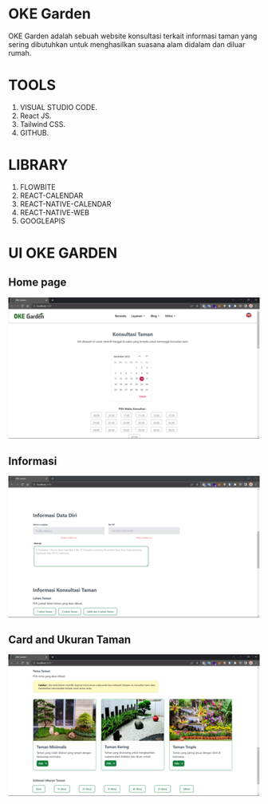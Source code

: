 # OKE Garden

OKE Garden adalah sebuah website konsultasi terkait informasi taman yang sering dibutuhkan untuk menghasilkan suasana alam didalam dan diluar rumah.

# TOOLS

1. VISUAL STUDIO CODE.
2. React JS.
3. Tailwind CSS.
4. GITHUB.

# LIBRARY

1. FLOWBITE
2. REACT-CALENDAR
3. REACT-NATIVE-CALENDAR
4. REACT-NATIVE-WEB
5. GOOGLEAPIS

# UI OKE GARDEN

## Home page

![image](../screenshoot/Homepage.png)

## Informasi

![image](../screenshoot/Informasi.png)

## Card and Ukuran Taman

![image](../screenshoot/Card%20and%20Ukuran%20Taman.png)
